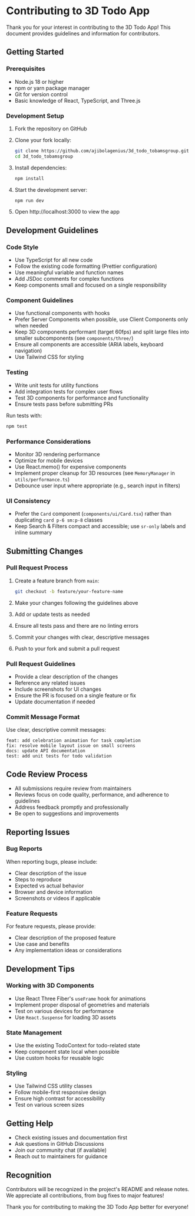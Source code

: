 # Contributing to 3D Todo App

Thank you for your interest in contributing to the 3D Todo App! This document provides guidelines and information for contributors.

## Getting Started

### Prerequisites

- Node.js 18 or higher
- npm or yarn package manager
- Git for version control
- Basic knowledge of React, TypeScript, and Three.js

### Development Setup

1. Fork the repository on GitHub
2. Clone your fork locally:
   ```bash
   git clone https://github.com/ajibolagenius/3d_todo_tobamsgroup.git
   cd 3d_todo_tobamsgroup
   ```

3. Install dependencies:
   ```bash
   npm install
   ```

4. Start the development server:
   ```bash
   npm run dev
   ```

5. Open http://localhost:3000 to view the app

## Development Guidelines

### Code Style

- Use TypeScript for all new code
- Follow the existing code formatting (Prettier configuration)
- Use meaningful variable and function names
- Add JSDoc comments for complex functions
- Keep components small and focused on a single responsibility

### Component Guidelines

- Use functional components with hooks
- Prefer Server Components when possible, use Client Components only when needed
- Keep 3D components performant (target 60fps) and split large files into smaller subcomponents (see `components/three/`)
- Ensure all components are accessible (ARIA labels, keyboard navigation)
- Use Tailwind CSS for styling

### Testing

- Write unit tests for utility functions
- Add integration tests for complex user flows
- Test 3D components for performance and functionality
- Ensure tests pass before submitting PRs

Run tests with:
```bash
npm test
```

### Performance Considerations

- Monitor 3D rendering performance
- Optimize for mobile devices
- Use React.memo() for expensive components
- Implement proper cleanup for 3D resources (see `MemoryManager` in `utils/performance.ts`)
- Debounce user input where appropriate (e.g., search input in filters)

### UI Consistency
- Prefer the `Card` component (`components/ui/Card.tsx`) rather than duplicating `card p-6 sm:p-8` classes
- Keep Search & Filters compact and accessible; use `sr-only` labels and inline summary

## Submitting Changes

### Pull Request Process

1. Create a feature branch from `main`:
   ```bash
   git checkout -b feature/your-feature-name
   ```

2. Make your changes following the guidelines above
3. Add or update tests as needed
4. Ensure all tests pass and there are no linting errors
5. Commit your changes with clear, descriptive messages
6. Push to your fork and submit a pull request

### Pull Request Guidelines

- Provide a clear description of the changes
- Reference any related issues
- Include screenshots for UI changes
- Ensure the PR is focused on a single feature or fix
- Update documentation if needed

### Commit Message Format

Use clear, descriptive commit messages:
```
feat: add celebration animation for task completion
fix: resolve mobile layout issue on small screens
docs: update API documentation
test: add unit tests for todo validation
```

## Code Review Process

- All submissions require review from maintainers
- Reviews focus on code quality, performance, and adherence to guidelines
- Address feedback promptly and professionally
- Be open to suggestions and improvements

## Reporting Issues

### Bug Reports

When reporting bugs, please include:
- Clear description of the issue
- Steps to reproduce
- Expected vs actual behavior
- Browser and device information
- Screenshots or videos if applicable

### Feature Requests

For feature requests, please provide:
- Clear description of the proposed feature
- Use case and benefits
- Any implementation ideas or considerations

## Development Tips

### Working with 3D Components

- Use React Three Fiber's `useFrame` hook for animations
- Implement proper disposal of geometries and materials
- Test on various devices for performance
- Use `React.Suspense` for loading 3D assets

### State Management

- Use the existing TodoContext for todo-related state
- Keep component state local when possible
- Use custom hooks for reusable logic

### Styling

- Use Tailwind CSS utility classes
- Follow mobile-first responsive design
- Ensure high contrast for accessibility
- Test on various screen sizes

## Getting Help

- Check existing issues and documentation first
- Ask questions in GitHub Discussions
- Join our community chat (if available)
- Reach out to maintainers for guidance

## Recognition

Contributors will be recognized in the project's README and release notes. We appreciate all contributions, from bug fixes to major features!

Thank you for contributing to making the 3D Todo App better for everyone!

